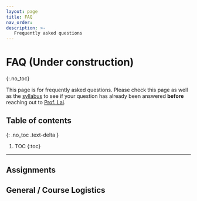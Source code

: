 ```yaml
---
layout: page
title: FAQ
nav_order: 
description: >-
   Frequently asked questions
---
```


# FAQ (Under construction)
{:.no_toc}

This page is for frequently asked questions. Please check this page as well as the [syllabus](./) to see if your question has already been answered **before** reaching out to [Prof. Lai](mailto:lucylai@g.harvard.edu).

## Table of contents
{: .no_toc .text-delta }

1. TOC
{:toc}

---
## Assignments 

## General / Course Logistics

